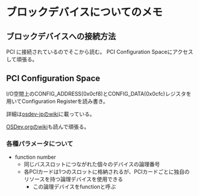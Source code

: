 # ブロックデバイスについてのメモ

## ブロックデバイスへの接続方法

PCI に接続されているのでそこから読む。
PCI Configuration Spaceにアクセスして頑張る。

## PCI Configuration Space

I/O空間上のCONFIG_ADDRESS(0x0cf8)とCONFIG_DATA(0x0cfc)レジスタを用いてConfiguration Registerを読み書き。

詳細は[osdev-jpのwiki](https://github.com/osdev-jp/osdev-jp.github.io/wiki/PCI-Memo)に載っている。

[OSDev.orgのwiki](https://wiki.osdev.org/PCI)も読んで頑張る。

### 各種パラメータについて

- function number
    - 同じバススロットにつながれた個々のデバイスの論理番号
    - 各PCIカードは1つのスロットに格納されるが、PCIカードごとに独自のリソースを持つ論理デバイスを使用できる
        - この論理デバイスをfunctionと呼ぶ